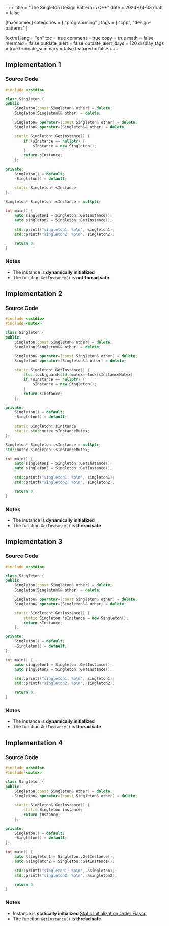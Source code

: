 +++
title = "The Singleton Design Pattern in C++"
date = 2024-04-03
draft = false

[taxonomies]
categories = [ "programming" ]
tags = [ "cpp", "design-patterns" ]

[extra]
lang = "en"
toc = true
comment = true
copy = true
math = false
mermaid = false
outdate_alert = false
outdate_alert_days = 120
display_tags = true
truncate_summary = false
featured = false
+++

## Implementation 1

### Source Code

```cpp
#include <cstdio>

class Singleton {
public:
    Singleton(const Singleton& other) = delete;
    Singleton(Singleton&& other) = delete;

    Singleton& operator=(const Singleton& other) = delete;
    Singleton& operator=(Singleton&& other) = delete;

    static Singleton* GetInstance() {
        if (sInstance == nullptr) {
            sInstance = new Singleton();
        }
        return sInstance;
    };

private:
    Singleton() = default;
    ~Singleton() = default;

    static Singleton* sInstance;
};

Singleton* Singleton::sInstance = nullptr;

int main() {
    auto singleton1 = Singleton::GetInstance();
    auto singleton2 = Singleton::GetInstance();

    std::printf("singleton1: %p\n", singleton1);
    std::printf("singleton2: %p\n", singleton2);

    return 0;
}
```

### Notes
- The instance is **dynamically initialized**
- The function `GetInstance()` is **not thread safe**

## Implementation 2

### Source Code

```cpp
#include <cstdio>
#include <mutex>

class Singleton {
public:
    Singleton(const Singleton& other) = delete;
    Singleton(Singleton&& other) = delete;

    Singleton& operator=(const Singleton& other) = delete;
    Singleton& operator=(Singleton&& other) = delete;

    static Singleton* GetInstance() {
        std::lock_guard<std::mutex> lock(sInstanceMutex);
        if (sInstance == nullptr) {
            sInstance = new Singleton();
        }
        return sInstance;
    };

private:
    Singleton() = default;
    ~Singleton() = default;

    static Singleton* sInstance;
    static std::mutex sInstanceMutex;
};

Singleton* Singleton::sInstance = nullptr;
std::mutex Singleton::sInstanceMutex;

int main() {
    auto singleton1 = Singleton::GetInstance();
    auto singleton2 = Singleton::GetInstance();

    std::printf("singleton1: %p\n", singleton1);
    std::printf("singleton2: %p\n", singleton2);

    return 0;
}
```

### Notes
- The instance is **dynamically initialized**
- The function `GetInstance()` is **thread safe**

## Implementation 3

### Source Code

```cpp
#include <cstdio>

class Singleton {
public:
    Singleton(const Singleton& other) = delete;
    Singleton(Singleton&& other) = delete;

    Singleton& operator=(const Singleton& other) = delete;
    Singleton& operator=(Singleton&& other) = delete;

    static Singleton* GetInstance() {
        static Singleton *sInstance = new Singleton();
        return sInstance;
    };

private:
    Singleton() = default;
    ~Singleton() = default;
};

int main() {
    auto singleton1 = Singleton::GetInstance();
    auto singleton2 = Singleton::GetInstance();

    std::printf("singleton1: %p\n", singleton1);
    std::printf("singleton2: %p\n", singleton2);

    return 0;
}
```

### Notes
- The instance is **dynamically initialized**
- The function `GetInstance()` is **thread safe**

## Implementation 4

### Source Code

```cpp
#include <cstdio>
#include <mutex>

class Singleton {
public:
    Singleton(const Singleton& other) = delete;
    Singleton& operator=(const Singleton& other) = delete;

    static Singleton& GetInstance() {
        static Singleton instance;
        return instance;
    };

private:
    Singleton() = default;
    ~Singleton() = default;
};

int main() {
    auto &singleton1 = Singleton::GetInstance();
    auto &singleton2 = Singleton::GetInstance();

    std::printf("singleton1: %p\n", &singleton1);
    std::printf("singleton2: %p\n", &singleton2);

    return 0;
}
```

### Notes
- Instance is **statically initialized** [Static Initialization Order Fiasco](https://en.cppreference.com/w/cpp/language/siof)
- The function `GetInstance()` is **thread safe**
